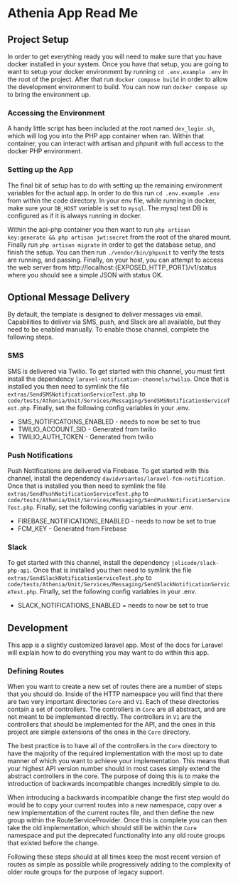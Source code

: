 # Athenia App Read Me 

## Project Setup

In order to get everything ready you will need to make sure that you have docker installed in your system. Once you have that setup, you are going to want to setup your docker environment by running `cd .env.example .env` in the root of the project. After that run `docker compose build` in order to allow the development environment to build. You can now run `docker compose up` to bring the environment up.

### Accessing the Environment

A handy little script has been included at the root named `dev_login.sh`, which will log you into the PHP app container when ran. Within that container, you can interact with artisan and phpunit with full access to the docker PHP environment.

### Setting up the App

The final bit of setup has to do with setting up the remaining environment variables for the actual app. In order to do this run `cd .env.example .env` from within the code directory. In your env file, while running in docker, make sure your `DB_HOST` variable is set to `mysql`. The mysql test DB is configured as if it is always running in docker.

Within the api-php container you then want to run `php artisan key:generate && php artisan jwt:secret` from the root of the shared mount. Finally run `php artisan migrate` in order to get the database setup, and finish the setup. You can then run `./vendor/bin/phpunit` to verify the tests are running, and passing. Finally, on your host, you can attempt to access the web server from http://localhost:{EXPOSED_HTTP_PORT}/v1/status where you should see a simple JSON with status OK.

## Optional Message Delivery

By default, the template is designed to deliver messages via email. Capabilities to deliver via SMS, push, and Slack are all available, but they need to be enabled manually. To enable those channel, complete the following steps.

### SMS

SMS is delivered via Twilio. To get started with this channel, you must first install the dependency `laravel-notification-channels/twilio`. Once that is installed you then need to symlink the file `extras/SendSMSNotificationServiceTest.php` to `code/tests/Athenia/Unit/Services/Messaging/SendSMSNotificationServiceTest.php`. Finally, set the following config variables in your .env.

* SMS_NOTIFICATOINS_ENABLED - needs to now be set to true
* TWILIO_ACCOUNT_SID - Generated from twilio
* TWILIO_AUTH_TOKEN - Generated from twilio

### Push Notifications

Push Notifications are delivered via Firebase. To get started with this channel, install the dependency `davidvrsantos/laravel-fcm-notification`. Once that is installed you then need to symlink the file `extras/SendPushNotificationServiceTest.php` to `code/tests/Athenia/Unit/Services/Messaging/SendPushNotificationServiceTest.php`. Finally, set the following config variables in your .env.

* FIREBASE_NOTIFICATIONS_ENABLED - needs to now be set to true
* FCM_KEY - Generated from Firebase

### Slack

To get started with this channel, install the dependency `jolicode/slack-php-api`. Once that is installed you then need to symlink the file `extras/SendSlackNotificationServiceTest.php` to `code/tests/Athenia/Unit/Services/Messaging/SendSlackNotificationServiceTest.php`. Finally, set the following config variables in your .env.

* SLACK_NOTIFICATIONS_ENABLED = needs to now be set to true

## Development

This app is a slightly customized laravel app. Most of the docs for Laravel will explain how to do everything you may want to do within this app.

### Defining Routes

When you want to create a new set of routes there are a number of steps that you should do. Inside of the HTTP namespace you will find that there are two very important directories `Core` and `V1`. Each of these directories contain a set of controllers. The controllers in `Core` are all abstract, and are not meant to be implemented directly. The controllers in `V1` are the controllers that should be implemented for the API, and the ones in this project are simple extensions of the ones in the `Core` directory. 

The best practice is to have all of the controllers in the `Core` directory to have the majority of the required implementation with the most up to date manner of which you want to achieve your implementation. This means that your highest API version number should in most cases simply extend the abstract controllers in the core. The purpose of doing this is to make the introduction of backwards incompatible changes incredibly simple to do. 

When introducing a backwards incompatible change the first step would do would be to copy your current routes into a new namespace, copy over a new implementation of the current routes file, and then define the new group within the RouteServiceProvider. Once this is complete you can then take the old implementation, which should still be within the `Core` namespace and put the deprecated functionality into any old route groups that existed before the change. 

Following these steps should at all times keep the most recent version of routes as simple as possible while progressively adding to the complexity of older route groups for the purpose of legacy support.
